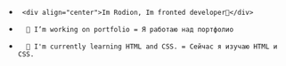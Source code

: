 -      <div align="center">Im Rodion, Im fronted developer🎃</div>  
  

-       🐧 I’m working on portfolio = Я работаю над портфолио   
  

-       🌱 I'm currently learning HTML and CSS. = Сейчас я изучаю HTML и CSS.
  

<br/>  

